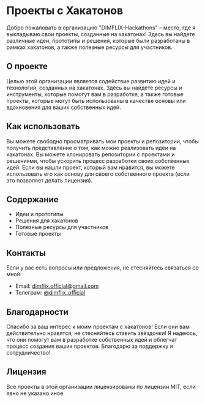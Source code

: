 # Проекты с Хакатонов

Добро пожаловать в организацию "DIMFLIX-Hackathons" – место, где я выкладываю свои проекты, созданные на хакатонах! Здесь вы найдете различные идеи, прототипы и решения, которые были разработаны в рамках хакатонов, а также полезные ресурсы для участников.

## О проекте

Целью этой организации является содействие развитию идей и технологий, созданных на хакатонах. Здесь вы найдете ресурсы и инструменты, которые помогут вам в разработке, а также готовые проекты, которые могут быть использованы в качестве основы или вдохновения для ваших собственных идей.

## Как использовать

Вы можете свободно просматривать мои проекты и репозитории, чтобы получить представление о том, как можно реализовать идеи на хакатонах. Вы можете клонировать репозитории с проектами и решениями, чтобы ускорить процесс разработки своих собственных идей. Если вы нашли проект, который вам нравится, вы можете использовать его как основу для своего собственного проекта (если это позволяет делать лицензия).

## Содержание

- Идеи и прототипы
- Решения для хакатонов
- Полезные ресурсы для участников
- Готовые проекты

## Контакты

Если у вас есть вопросы или предложения, не стесняйтесь связаться со мной:

- Email: dimflix.official@gmail.com
- Телеграм: [@dimflix_official](https://t.me/dimflix_official)

## Благодарности

Спасибо за ваш интерес к моим проектам с хакатонов! Если они вам действительно нравятся, не стесняйтесь ставить звёздочки! Я надеюсь, что они помогут вам в разработке собственных идей и облегчат процесс создания ваших проектов. Благодарю за поддержку и сотрудничество!

## Лицензия

Все проекты в этой организации лицензированы по лицензии MIT, если явно не указано иное.
